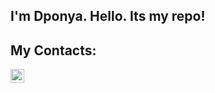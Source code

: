 ## I'm Dponya. Hello. Its my repo!

## My Contacts:

[<img align="left" alt="Dponya | VK" width="22px" src="https://cdn.jsdelivr.net/npm/simple-icons@4.9.0/icons/telegram.svg" />][telegram]


<br />


[telegram]: https://t.me/dpon0

